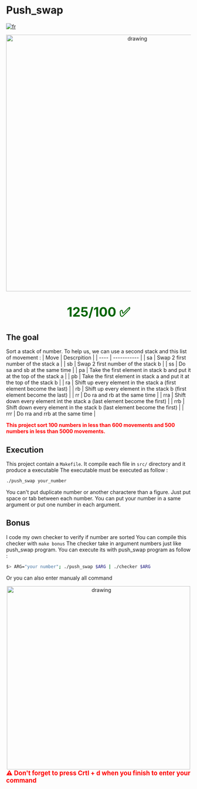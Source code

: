 # Push_swap

[![fr](https://img.shields.io/badge/Langue-fr-blue)](README.fr.md)

<div style="text-align: center;"><img src="https://i.imgur.com/cDx1mo4.jpg" alt="drawing" width="700"/></div>
<div style="color: darkgreen; font-weight: bold; text-align: center; font-size: 35px;"><p> 125/100 ✅</p></div>

## The goal

Sort a stack of number.
To help us, we can use a second stack and this list of movement :
| Move | Descrpition |
| ---- | ----------- |
| sa | Swap 2 first number of the stack a |
| sb | Swap 2 first number of the stack b |
| ss | Do sa and sb at the same time |
| pa | Take the first element in stack b and put it at the top of the stack a |
| pb | Take the first element in stack a and put it at the top of the stack b |
| ra | Shift up every element in the stack a (first element become the last) |
| rb | Shift up every element in the stack b (first element become the last) |
| rr | Do ra and rb at the same time |
| rra | Shift down every element int the stack a (last element become the first) |
| rrb | Shift down every element in the stack b (last element become the first) |
| rrr | Do rra and rrb at the same time |
<div style="color: red; font-weight: bold;">This project sort 100 numbers in less than 600 movements and 500 numbers in less than 5000 movements. </div>

## Execution

This project contain a `Makefile`.
It compile each file in `src/` directory and it produce a executable
The executable must be executed as follow :
````sh
./push_swap your_number
````
You can't put duplicate number or another charactere than a figure. Just put space or tab between each number.
You can put your number in a same argument or put one number in each argument. 

## Bonus

I code my own checker to verify if number are sorted
You can compile this checker with `make bonus`
The checker take in argument numbers just like push_swap program.
You can execute its with push_swap program as follow :
````sh
$> ARG="your number"; ./push_swap $ARG | ./checker $ARG
````
Or you can also enter manualy all command
<div style="text-align: center;"><img src="https://i.imgur.com/nio9olJ.jpg" alt="drawing" width="500"/></div>
<div style="color: red; font-weight: bold; font-size: 17px;">⚠ Don't forget to press Crtl + d when you finish to enter your command </div>